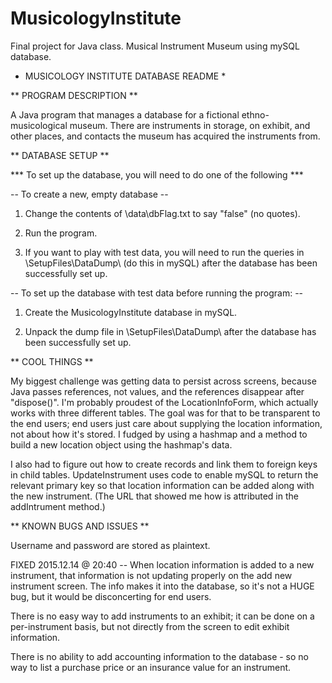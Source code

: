 # MusicologyInstitute
Final project for Java class.  Musical Instrument Museum using mySQL database.

* MUSICOLOGY INSTITUTE DATABASE README *


** PROGRAM DESCRIPTION **

A Java program that manages a database for a fictional ethno-musicological museum.  There are instruments in storage, on exhibit, and other places, and contacts the museum has acquired the instruments from.


** DATABASE SETUP **

*** To set up the database, you will need to do one of the following ***

-- To create a new, empty database -- 

1. Change the contents of \data\dbFlag.txt to say "false" (no quotes).

2. Run the program.

3. If you want to play with test data, you will need to run the queries in \SetupFiles\DataDump\ (do this in mySQL) after the database has been successfully set up.

-- To set up the database with test data before running the program: --

1. Create the MusicologyInstitute database in mySQL.

2. Unpack the dump file in \SetupFiles\DataDump\ after the database has been successfully set up.


** COOL THINGS **

My biggest challenge was getting data to persist across screens, because Java passes references, not values, and the references disappear after "dispose()".  I'm probably proudest of the LocationInfoForm, which actually works with three different tables.  The goal was for that to be transparent to the end users; end users just care about supplying the location information, not about how it's stored.  I fudged by using a hashmap and a method to build a new location object using the hashmap's data.

I also had to figure out how to create records and link them to foreign keys in child tables.  UpdateInstrument uses code to enable mySQL to return the relevant primary key so that location information can be added along with the new instrument.  (The URL that showed me how is attributed in the addIntrument method.)


** KNOWN BUGS AND ISSUES **

Username and password are stored as plaintext.

FIXED 2015.12.14 @ 20:40 -- When location information is added to a new instrument, that information is not updating properly on the add new instrument screen.  The info makes it into the database, so it's not a HUGE bug, but it would be disconcerting for end users.

There is no easy way to add instruments to an exhibit; it can be done on a per-instrument basis, but not directly from the screen to edit exhibit information.

There is no ability to add accounting information to the database - so no way to list a purchase price or an insurance value for an instrument.


